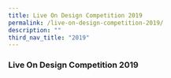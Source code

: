 ```yaml
---
title: Live On Design Competition 2019
permalink: /live-on-design-competition-2019/
description: ""
third_nav_title: "2019"
---
```



### Live On Design Competition 2019